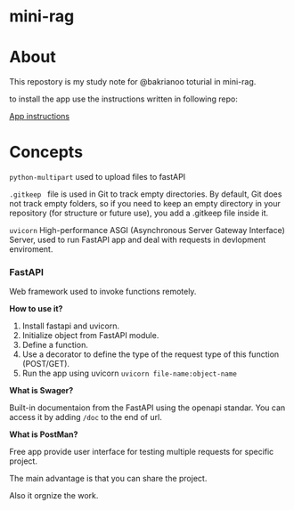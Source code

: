 # mini-rag

# About
This repostory is my study note for @bakrianoo toturial in mini-rag.

to install the app use the instructions written in following repo:

[App instructions](https://github.com/bakrianoo/mini-rag)


# Concepts
`python-multipart` used to upload files to fastAPI

`.gitkeep ` file is used in Git to track empty directories. By default, Git does not track empty folders, so if you need to keep an empty directory in your repository (for structure or future use), you add a .gitkeep file inside it.


`uvicorn` High-performance ASGI (Asynchronous Server Gateway Interface) Server, used to run FastAPI app and deal with requests in devlopment enviroment.

### FastAPI 

Web framework used to invoke functions remotely. 

**How to use it?**

1. Install fastapi and uvicorn.
2. Initialize object from FastAPI module.
3. Define a function.
4. Use a decorator to define the type of the request type of this function (POST/GET).
5. Run the app using uvicorn `uvicorn file-name:object-name`

**What is Swager?**

Built-in documentaion from the FastAPI using the openapi standar. You can access it by adding `/doc` to the end of url. 

**What is PostMan?**

Free app provide user interface for testing multiple requests for specific project. 

The main advantage is that you can share the project.

Also it orgnize the work.



